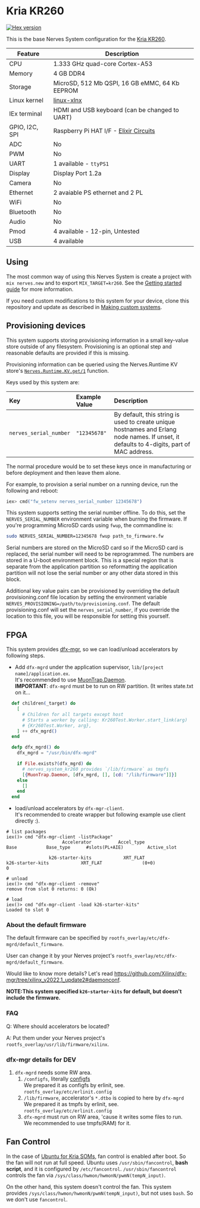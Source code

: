 # Kria KR260

[![Hex version](https://img.shields.io/hexpm/v/nerves_system_kr260.svg "Hex version")](https://hex.pm/packages/nerves_system_kr260)

This is the base Nerves System configuration for the [Kria KR260](https://www.xilinx.com/products/som/kria/kr260-robotics-starter-kit.html).

| Feature         | Description                                                                  |
| --------------- | ---------------------------------------------------------------------------- |
| CPU             | 1.333 GHz quad-core Cortex-A53                                               |
| Memory          | 4 GB DDR4                                                                    |
| Storage         | MicroSD, 512 Mb QSPI, 16 GB eMMC, 64 Kb EEPROM                               |
| Linux kernel    | [linux-xlnx](https://github.com/Xilinx/linux-xlnx)                           |
| IEx terminal    | HDMI and USB keyboard (can be changed to UART)                               |
| GPIO, I2C, SPI  | Raspberry Pi HAT I/F - [Elixir Circuits](https://github.com/elixir-circuits) |
| ADC             | No                                                                           |
| PWM             | No                                                                           |
| UART            | 1 available - `ttyPS1`                                                       |
| Display         | Display Port 1.2a                                                            |
| Camera          | No                                                                           |
| Ethernet        | 2 avaiable PS ethernet and 2 PL                                              |
| WiFi            | No                                                                           |
| Bluetooth       | No                                                                           |
| Audio           | No                                                                           |
| Pmod            | 4 available - 12-pin, Untested                                               |
| USB             | 4 available                                                                  |

## Using

The most common way of using this Nerves System is create a project with `mix
nerves.new` and to export `MIX_TARGET=kr260`. See the [Getting started guide](https://hexdocs.pm/nerves/getting-started.html#creating-a-new-nerves-app)
for more information.

If you need custom modifications to this system for your device, clone this
repository and update as described in [Making custom systems](https://hexdocs.pm/nerves/customizing-systems.html).

## Provisioning devices

This system supports storing provisioning information in a small key-value store
outside of any filesystem. Provisioning is an optional step and reasonable
defaults are provided if this is missing.

Provisioning information can be queried using the Nerves.Runtime KV store's
[`Nerves.Runtime.KV.get/1`](https://hexdocs.pm/nerves_runtime/Nerves.Runtime.KV.html#get/1) function.

Keys used by this system are:

Key                    | Example Value     | Description
:--------------------- | :---------------- | :----------
`nerves_serial_number` | `"12345678"`      | By default, this string is used to create unique hostnames and Erlang node names. If unset, it defaults to 4-digits, part of MAC address.

The normal procedure would be to set these keys once in manufacturing or before
deployment and then leave them alone.

For example, to provision a serial number on a running device, run the following
and reboot:

```elixir
iex> cmd("fw_setenv nerves_serial_number 12345678")
```

This system supports setting the serial number offline. To do this, set the
`NERVES_SERIAL_NUMBER` environment variable when burning the firmware. If you're
programming MicroSD cards using `fwup`, the commandline is:

```sh
sudo NERVES_SERIAL_NUMBER=12345678 fwup path_to_firmware.fw
```

Serial numbers are stored on the MicroSD card so if the MicroSD card is
replaced, the serial number will need to be reprogrammed. The numbers are stored
in a U-boot environment block. This is a special region that is separate from
the application partition so reformatting the application partition will not
lose the serial number or any other data stored in this block.

Additional key value pairs can be provisioned by overriding the default
provisioning.conf file location by setting the environment variable
`NERVES_PROVISIONING=/path/to/provisioning.conf`. The default provisioning.conf
will set the `nerves_serial_number`, if you override the location to this file,
you will be responsible for setting this yourself.

## FPGA

This system provides [dfx-mgr](https://github.com/Xilinx/dfx-mgr), so we can load/unload accelerators
by following steps.

- Add `dfx-mgrd` under the application supervisor, `lib/[project name]/application.ex`.  
   It's recommended to use [MuonTrap.Daemon](https://hexdocs.pm/muontrap/MuonTrap.Daemon.html).  
   **IMPORTANT**: `dfx-mgrd` must be to run on RW partition.  (It writes state.txt on it...

```elixir
  def children(_target) do
    [
      # Children for all targets except host
      # Starts a worker by calling: Kr260Test.Worker.start_link(arg)
      # {Kr260Test.Worker, arg},
    ] ++ dfx_mgrd()
  end

  defp dfx_mgrd() do
    dfx_mgrd = "/usr/bin/dfx-mgrd"

    if File.exists?(dfx_mgrd) do
      # nerves_system_kr260 provides `/lib/firmware` as tmpfs
      [{MuonTrap.Daemon, [dfx_mgrd, [], [cd: "/lib/firmware"]]}]
    else
      []
    end
  end
```

- load/unload accelerators by `dfx-mgr-client`.  
  It's recommended to create wrapper but following example use client directly :).

```
# list packages
iex()> cmd "dfx-mgr-client -listPackage"
                     Accelerator          Accel_type                            Base           Base_type      #slots(PL+AIE)         Active_slot

                k26-starter-kits            XRT_FLAT                k26-starter-kits            XRT_FLAT               (0+0)                  0
```

```
# unload
iex()> cmd "dfx-mgr-client -remove"     
remove from slot 0 returns: 0 (Ok)
```

```
# load
iex()> cmd "dfx-mgr-client -load k26-starter-kits"
Loaded to slot 0
```

### About the default firmware

The default firmware can be specified by `rootfs_overlay/etc/dfx-mgrd/default_firmware`.

User can change it by your Nerves project's `rootfs_overlay/etc/dfx-mgrd/default_firmware`.

Would like to know more details? Let's read https://github.com/Xilinx/dfx-mgr/tree/xilinx_v2022.1_update2#daemonconf.

**NOTE:This system specified `k26-starter-kits` for default, but doesn't include the firmware.**

### FAQ

Q: Where should accelerators be located?

A: Put them under your Nerves project's `rootfs_overlay/usr/lib/firmware/xilinx`.

### dfx-mgr details for DEV

1. `dfx-mgrd` needs some RW area.
    1. `/configfs`, literally [configfs](https://www.kernel.org/doc/Documentation/filesystems/configfs/configfs.txt)  
       We prepared it as configfs by erlinit, see. `rootfs_overlay/etc/erlinit.config`
    1. `/lib/firmware`, accelerator's `*.dtbo` is copied to here by `dfx-mgrd`  
       We prepared it as tmpfs by erlinit, see. `rootfs_overlay/etc/erlinit.config`
    1. `dfx-mgrd` must run on RW area, 'cause it writes some files to run.  
       We recommended to use tmpfs(RAM) for it.

## Fan Control

In the case of [Ubuntu for Kria SOMs](https://ubuntu.com/download/amd-xilinx), fan control is enabled after boot.
So the fan will not run at full speed.
Ubuntu uses `/usr/sbin/fancontrol`, **bash script**, and it is configured by `/etc/fancontrol`.
`/usr/sbin/fancontrol` controls the fan via `/sys/class/hwmon/hwmonN/pwmN(tempN_input)`.

On the other hand, this system doesn't control the fan.
This system provides `/sys/class/hwmon/hwmonN/pwmN(tempN_input)`, but not uses `bash`.
So we don't use `fancontrol`.
